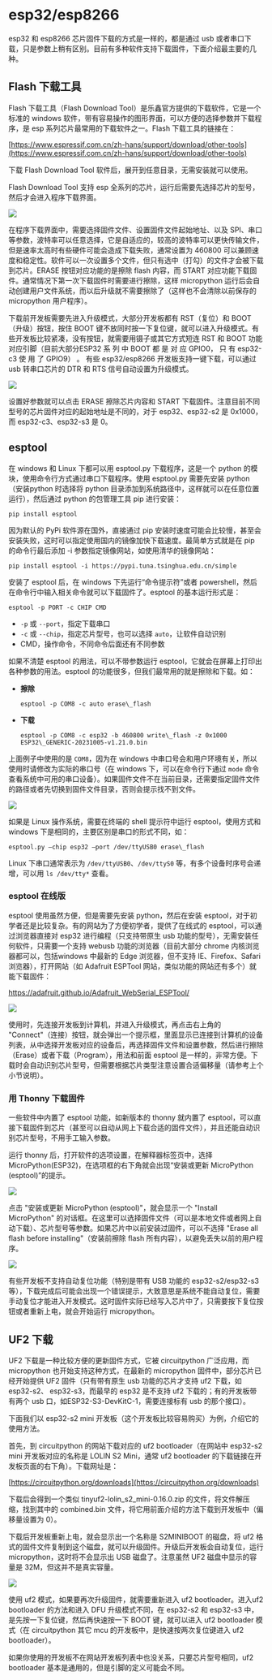 # esp32/esp8266

esp32 和 esp8266 芯片固件下载的方式是一样的，都是通过 usb 或者串口下载，只是参数上稍有区别。目前有多种软件支持下载固件，下面介绍最主要的几种。
   
## Flash 下载工具   

Flash 下载工具（Flash Download Tool）是乐鑫官方提供的下载软件，它是一个标准的 windows 软件，带有容易操作的图形界面，可以方便的选择参数并下载程序，是 esp 系列芯片最常用的下载软件之一。Flash 下载工具的链接在：

[https://www.espressif.com.cn/zh-hans/support/download/other-tools](https://www.espressif.com.cn/zh-hans/support/download/other-tools)

下载 Flash Download Tool 软件后，展开到任意目录，无需安装就可以使用。

Flash Download Tool 支持 esp 全系列的芯片，运行后需要先选择芯片的型号，然后才会进入程序下载界面。

![](01.png)

在程序下载界面中，需要选择固件文件、设置固件文件起始地址、以及 SPI、串口等参数，波特率可以任意选择，它是自适应的，较高的波特率可以更快传输文件，但是速率太高时有些硬件可能会造成下载失败，通常设置为 460800 可以兼顾速度和稳定性。软件可以一次设置多个文件，但只有选中（打勾）的文件才会被下载到芯片。ERASE 按钮对应功能的是擦除 flash 内容，而 START 对应功能下载固件。通常情况下第一次下载固件时需要进行擦除，这样 micropython 运行后会自动创建用户文件系统，而以后升级就不需要擦除了（这样也不会清除以前保存的 micropython 用户程序）。
   
下载前开发板需要先进入升级模式，大部分开发板都有 RST（复位）和 BOOT（升级）按钮，按住 BOOT 键不放同时按一下复位键，就可以进入升级模式。有些开发板比较紧凑，没有按钮，就需要用镊子或其它方式短连 RST 和 BOOT 功能对应引脚（目前大部分ESP32 系 列 中 BOOT 都 是 对 应 GPIO0， 只 有 esp32-c3 使 用 了 GPIO9） 。 有些 esp32/esp8266 开发板支持一键下载，可以通过 usb 转串口芯片的 DTR 和 RTS 信号自动设置为升级模式。 
   
![](02.png)
   
设置好参数就可以点击 ERASE 擦除芯片内容和 START 下载固件。注意目前不同型号的芯片固件对应的起始地址是不同的，对于 esp32、esp32-s2 是 0x1000，而 esp32-c3、esp32-s3 是 0。
   
## esptool

在 windows 和 Linux 下都可以用 esptool.py 下载程序，这是一个 python 的模块，使用命令行方式通过串口下载程序。使用 esptool.py 需要先安装 python（安装python 时选择将 python 目录添加到系统路径中，这样就可以在任意位置运行），然后通过 python 的包管理工具 pip 进行安装：

`pip install esptool`

因为默认的 PyPi 软件源在国外，直接通过 pip 安装时速度可能会比较慢，甚至会安装失败，这时可以指定使用国内的镜像加快下载速度。最简单方式就是在 pip 的命令行最后添加 -i 参数指定镜像网站，如使用清华的镜像网站：
   
`pip install esptool -i https://pypi.tuna.tsinghua.edu.cn/simple` 

安装了 esptool 后，在 windows 下先运行“命令提示符”或者 powershell，然后在命令行中输入相关命令就可以下载固件了。esptool 的基本运行形式是：
   
`esptool -p PORT -c CHIP CMD` 
   
- `-p` 或  `--port`，指定下载串口
- `-c` 或 `--chip`，指定芯片型号，也可以选择 `auto`，让软件自动识别
- CMD，操作命令，不同命令后面还有不同参数

   
如果不清楚 esptool 的用法，可以不带参数运行 esptool，它就会在屏幕上打印出各种参数的用法。esptool 的功能很多，但我们最常用的就是擦除和下载。如：

- **擦除**

  `esptool -p COM8 -c auto erase\_flash`

- **下载**
   
  `esptool -p COM8 -c esp32 -b 460800 write\_flash -z 0x1000 ESP32\_GENERIC-20231005-v1.21.0.bin` 

上面例子中使用的是 `COM8`，因为在 windows 中串口号会和用户环境有关，所以使用时请修改为实际的串口号（在 windows 下，可以在命令行下通过 `mode` 命令查看系统中可用的串口设备）。如果固件文件不在当前目录，还需要指定固件文件的路径或者先切换到固件文件目录，否则会提示找不到文件。   
   
![](03.png)
   
如果是 Linux 操作系统，需要在终端的 shell 提示符中运行 esptool，使用方式和 windows 下是相同的，主要区别是串口的形式不同，如：
   
`esptool.py —chip esp32 —port /dev/ttyUSB0 erase\_flash` 
   
Linux 下串口通常表示为 `/dev/ttyUSB0`、`/dev/ttyS0` 等，有多个设备时序号会递增，可以用 `ls /dev/tty*` 查看。
   
### esptool 在线版 

esptool 使用虽然方便，但是需要先安装 python，然后在安装 esptool，对于初学者还是比较复杂。有的网站为了方便初学者，提供了在线式的 esptool，可以通过浏览器直接对 esp32 进行编程（只支持带原生 usb 功能的型号），无需安装任何软件，只需要一个支持 webusb 功能的浏览器（目前大部分 chrome 内核浏览器都可以，包括windows 中最新的 Edge 浏览器，但不支持 IE、Firefox、Safari 浏览器），打开网站（如 Adafruit ESPTool 网站，类似功能的网站还有多个）就能下载固件：

https://adafruit.github.io/Adafruit_WebSerial_ESPTool/

![](04.png)

使用时，先连接开发板到计算机，并进入升级模式，再点击右上角的 "Connect"（连接）按钮，就会弹出一个提示框，里面显示已连接到计算机的设备列表，从中选择开发板对应的设备后，再选择固件文件和设置参数，然后进行擦除（Erase）或者下载（Program），用法和前面 esptool 是一样的，非常方便。下载时会自动识别芯片型号，但需要根据芯片类型注意设置合适偏移量（请参考上个小节说明）。

### 用 Thonny 下载固件   

一些软件中内置了 esptool 功能，如新版本的 thonny 就内置了 esptool，可以直接下载固件到芯片（甚至可以自动从网上下载合适的固件文件），并且还能自动识别芯片型号，不用手工输入参数。

运行 thonny 后，打开软件的选项设置，在解释器标签页中，选择 MicroPython(ESP32)，在选项框的右下角就会出现“安装或更新 MicroPython (esptool)”的提示。

![](05.png)
   
点击 "安装或更新 MicroPython (esptool)"，就会显示一个 "Install MicroPython" 的对话框。在这里可以选择固件文件（可以是本地文件或者网上自动下载）、芯片型号等参数。如果芯片中以前安装过固件，可以不选择 "Erase all flash before installing"（安装前擦除 flash 所有内容），以避免丢失以前的用户程序。

![](06.png)

有些开发板不支持自动复位功能（特别是带有 USB 功能的 esp32-s2/esp32-s3 等），下载完成后可能会出现一个错误提示，大致意思是系统不能自动复位，需要手动复位才能进入开发模式。这时固件实际已经写入芯片中了，只需要按下复位按钮或者重新上电，就会开始运行 micropython。

## UF2 下载   

UF2 下载是一种比较方便的更新固件方式，它被 circuitpython 广泛应用，而micropython 也开始支持这种方式，在最新的 micropython 固件中，部分芯片已经开始提供 UF2 固件（只有带有原生 usb 功能的芯片才支持 uf2 下载，如 esp32-s2、
esp32-s3，而最早的 esp32 是不支持 uf2 下载的；有的开发板带有两个 usb 口，如ESP32-S3-DevKitC-1，需要连接标有 usb 的那个接口）。
   
下面我们以 esp32-s2 mini 开发板（这个开发板比较容易购买）为例，介绍它的使用方法。
   
首先，到 circuitpython 的网站下载对应的 uf2 bootloader（在网站中 esp32-s2 mini 开发板对应的名称是 LOLIN S2 Mini，通常 uf2 bootloader 的下载链接在开发板页面的右下角）。下载网址是：
   
[https://circuitpython.org/downloads](https://circuitpython.org/downloads)
   
下载后会得到一个类似 tinyuf2-lolin\_s2\_mini-0.16.0.zip 的文件，将文件解压缩，找到其中的 combined.bin 文件，将它用前面介绍的方法下载到开发板中（偏移量设置为 0）。
   
下载后开发板重新上电，就会显示出一个名称是 S2MINIBOOT 的磁盘，将 uf2 格式的固件文件复制到这个磁盘，就可以升级固件。升级后开发板会自动复位，运行micropython，这时将不会显示出 USB 磁盘了。注意虽然 UF2 磁盘中显示的容量是 32M，但这并不是真实容量。

![](07.png)

使用 uf2 模式，如果要再次升级固件，就需要重新进入 uf2 bootloader。进入uf2 bootloader 的方法和进入 DFU 升级模式不同，在 esp32-s2 和 esp32-s3 中，是先按一下复位键，然后再快速按一下 BOOT 键，就可以进入 uf2 bootloader 模式（在
circuitpython 其它 mcu 的开发板中，是快速按两次复位键进入 uf2 bootloader）。 

如果你使用的开发板不在网站开发板列表中也没关系，只要芯片型号相同，uf2 bootloader 基本是通用的，但是引脚的定义可能会不同。
